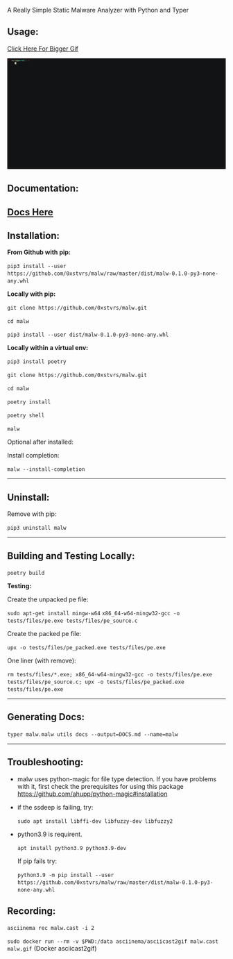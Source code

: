 A Really Simple Static Malware Analyzer with Python and Typer


## Usage:
[Click Here For Bigger Gif](https://raw.githubusercontent.com/0xstvrs/malw/master/malw.gif)

![](malw.gif) 

## Documentation:

[Docs Here](DOCS.md)
---

## Installation:

**From Github with pip:**

`pip3 install --user https://github.com/0xstvrs/malw/raw/master/dist/malw-0.1.0-py3-none-any.whl`

**Locally with pip:**

`git clone https://github.com/0xstvrs/malw.git`

`cd malw`

`pip3 install --user dist/malw-0.1.0-py3-none-any.whl`

**Locally within a virtual env:**

`pip3 install poetry`

`git clone https://github.com/0xstvrs/malw.git`

`cd malw`

`poetry install`

`poetry shell`

`malw`

Optional after installed:

Install completion:

`malw --install-completion`

---

## Uninstall:

Remove with pip:

`pip3 uninstall malw`

---

## Building and Testing Locally:

`poetry build`

**Testing:** 



Create the unpacked pe file:

`sudo apt-get install mingw-w64`
`x86_64-w64-mingw32-gcc -o tests/files/pe.exe tests/files/pe_source.c`

Create the packed pe file:

`upx -o tests/files/pe_packed.exe tests/files/pe.exe`


One liner (with remove):

`rm tests/files/*.exe; x86_64-w64-mingw32-gcc -o tests/files/pe.exe tests/files/pe_source.c; upx -o tests/files/pe_packed.exe tests/files/pe.exe`

---

## Generating Docs:

`typer malw.malw utils docs --output=DOCS.md --name=malw`


---

## Troubleshooting:
- malw uses python-magic for file type detection. If you have problems with it, first check the prerequisites for using this package https://github.com/ahupp/python-magic#installation

- if the ssdeep is failing, try:

     `sudo apt install libffi-dev libfuzzy-dev libfuzzy2`

- python3.9 is requirent. 

    `apt install python3.9 python3.9-dev`

    If pip fails try:
    
    `python3.9 -m pip install --user https://github.com/0xstvrs/malw/raw/master/dist/malw-0.1.0-py3-none-any.whl`


## Recording:
`asciinema rec malw.cast -i 2`

`sudo docker run --rm -v $PWD:/data asciinema/asciicast2gif malw.cast malw.gif`  (Docker asciicast2gif)